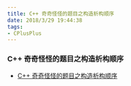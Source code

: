 ```yaml
---
title: C++ 奇奇怪怪的题目之构造析构顺序
date: 2018/3/29 19:44:38 
tags:
- CPlusPlus
---
```


### C++ 奇奇怪怪的题目之构造析构顺序
*   [C++ 奇奇怪怪的题目之构造析构顺序](http://gaocegege.com/Blog/cpp/cppclass)